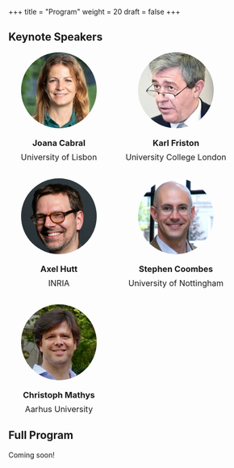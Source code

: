 +++
title = "Program"
weight = 20
draft = false
+++

## Keynote Speakers

<div class="speakers-grid" style="display: flex; flex-wrap: wrap; gap: 2rem;">
  <div class="speaker-card" style="width: 200px; text-align: center;">
    <img src="/images/JoanaCabral.jpg" alt="Joana Cabral" style="width: 150px; height: 150px; border-radius: 50%; object-fit: cover;">
    <h3 style="margin: 1rem 0 0.5rem;">Joana Cabral</h3>
    <p style="margin: 0; font-size: 1rem;">University of Lisbon<br><span style="color: #888;"></span></p>
  </div>
  <div class="speaker-card" style="width: 200px; text-align: center;">
    <img src="/images/KarlFriston.jpg" alt="Karl Friston" style="width: 150px; height: 150px; border-radius: 50%; object-fit: cover;">
    <h3 style="margin: 1rem 0 0.5rem;">Karl Friston</h3>
    <p style="margin: 0; font-size: 1rem;">University College London<br><span style="color: #888;"></span></p>
  </div>
  <div class="speaker-card" style="width: 200px; text-align: center;">
    <img src="/images/AxelHutt.jpg" alt="Axel Hutt" style="width: 150px; height: 150px; border-radius: 50%; object-fit: cover;">
    <h3 style="margin: 1rem 0 0.5rem;">Axel Hutt</h3>
    <p style="margin: 0; font-size: 1rem;">INRIA<br><span style="color: #888;"></span></p>
  </div>
  <div class="speaker-card" style="width: 200px; text-align: center;">
    <img src="/images/StephenCoombes.png" alt="Stephen Coombes" style="width: 150px; height: 150px; border-radius: 50%; object-fit: cover;">
    <h3 style="margin: 1rem 0 0.5rem;">Stephen Coombes</h3>
    <p style="margin: 0; font-size: 1rem;">University of Nottingham<br><span style="color: #888;"></span></p>
  </div>
  <div class="speaker-card" style="width: 200px; text-align: center;">
    <img src="/images/ChrisMathys.jpg" alt="Christoph Mathys" style="width: 150px; height: 150px; border-radius: 50%; object-fit: cover;">
    <h3 style="margin: 1rem 0 0.5rem;">Christoph Mathys</h3>
    <p style="margin: 0; font-size: 1rem;">Aarhus University<br><span style="color: #888;"></span></p>
  </div>
  <!-- Add more speaker cards as needed -->
</div>


## Full Program

Coming soon!

